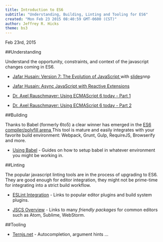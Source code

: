 ```yaml
---
title: Introduction to ES6
subtitle: "Understanding, Building, Linting and Tooling for ES6"
created: "Mon Feb 23 2015 08:40:59 GMT-0600 (CST)"
author: Jeffrey R. Hicks
theme: bs3
---
```


Feb 23rd, 2015

##Understanding

Understand the opportunity, constraints, and context of the javascript changes coming in ES6.

* [Jafar Husain: Version 7: The Evolution of JavaScript ](https://www.youtube.com/watch?v=DqMFX91ToLw) with [slides](http://html5devconf.com/slides/Jafar%20Husain_JavaScript%207%20-%20The%20Evolution%20of%20JS.pdf)nnp

* [Jafar Husain: Async JavaScript with Reactive Extensions](https://www.youtube.com/watch?v=XRYN2xt11Ek)

* [Dr. Axel Rauschmayer: Using ECMAScript 6 today - Part 1](https://www.youtube.com/watch?v=Fg3bEZIcnUw)

* [Dr. Axel Rauschmayer: Using ECMAScript 6 today - Part 2](https://www.youtube.com/watch?v=Vhhq1WpzsnM)

##Building

Thanks to Babel (formerly 6to5) a clear winner has emerged in the
[ES6 compiler/polyfill arena ](http://kangax.github.io/compat-table/es6/) This tool is mature and easily integrates with your favorite build environment: Webpack, Grunt, Gulp, RequireJS, Browserify and more.

* [Using Babel](https://babeljs.io/docs/using-babel/) - Guides on how to setup babel in whatever environment you might be working in.

##Linting

The popular javascript linting tools are in the process of upgrading to ES6.  They are good enough for editor integration, they might not
be prime-time for integrating into a strict build workflow.

* [ESLint Integration](http://eslint.org/docs/integrations/) - Links to popular editor plugins and build system plugins.

* [JSCS Overview](http://jscs.info/overview.html) - Links to many *friendly packages* for common editors such as Atom, Sublime, WebStorm.

##Tooling

* [Ternjs.net](http://ternjs.net/) - Autocompletion, argument hints ...
